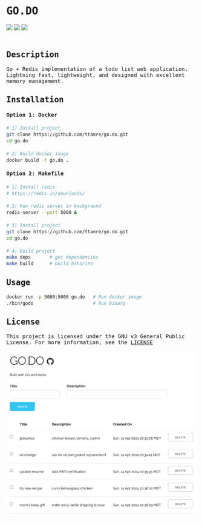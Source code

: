 <h1 style="font-family:monospace">GO.DO</h1>
<div style="padding-bottom:20px">
    <img src="https://img.shields.io/badge/go-1.22.0-blue" />
    <img src="https://img.shields.io/badge/redis-7.2.4-red" />
    <img src="https://img.shields.io/badge/license-GPL%20v3-grey" />
</div>

<!-- DESCRIPTION -->
<h2 style="font-family:monospace">Description</h2>
<p style="font-family:monospace">
Go + Redis implementation of a todo list web application.<br>
Lightning fast, lightweight, and designed with excellent memory management.
</p>

<!-- INSTALLATION -->
<h2 style="font-family:monospace">Installation</h2>

<h4 style="font-family:monospace">Option 1: Docker</h4>

```bash
# 1) Install project
git clone https://github.com/ttamre/go.do.git
cd go.do

# 2) Build docker image
docker build -t go.do .
```

<h4 style="font-family:monospace">Option 2: Makefile</h4>

```bash
# 1) Install redis
# https://redis.io/downloads/

# 2) Run redis server in background
redis-server --port 5000 &

# 3) Install project
git clone https://github.com/ttamre/go.do.git
cd go.do

# 4) Build project
make deps       # get dependencies
make build      # build binaries
```

<!-- USAGE -->
<h2 style="font-family:monospace">Usage</h2>

```bash
docker run -p 5000:5000 go.do   # Run docker image
./bin/godo                      # Run binary
```

<!-- LICENSE -->
<h2 style="font-family:monospace">License</h2>
<p style="font-family:monospace">This project is licensed under the GNU v3 General Public License. For more information, see the <a href="LICENSE">LICENSE</a></p>

<img src="demo.png">